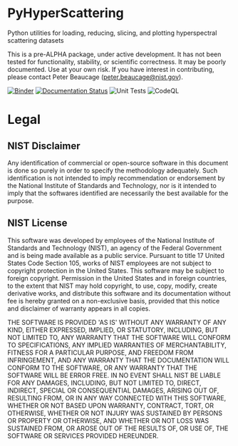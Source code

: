# PyHyperScattering
Python utilities for loading, reducing, slicing, and plotting hyperspectral scattering datasets

This is a pre-ALPHA package, under active development.  It has not been tested for functionality, stability, or scientific correctness. It may be poorly documented.  Use at your own risk.  If you have interest in contributing, please contact Peter Beaucage (peter.beaucage@nist.gov).

[![Binder](https://mybinder.org/badge_logo.svg)](https://mybinder.org/v2/gh/usnistgov/PyHyperScattering/HEAD)
[![Documentation Status](https://readthedocs.org/projects/pyhyperscattering/badge/?version=latest)](https://pyhyperscattering.readthedocs.io/en/latest/?badge=latest)
![Unit Tests](https://github.com/usnistgov/PyHyperScattering/actions/workflows/main.yml/badge.svg)
![CodeQL](https://github.com/usnistgov/PyHyperScattering/actions/workflows/codeql-analysis.yml/badge.svg)

Legal
=====

NIST Disclaimer
---------------
Any identification of commercial or open-source software in this document is
done so purely in order to specify the methodology adequately. Such
identification is not intended to imply recommendation or endorsement by the
National Institute of Standards and Technology, nor is it intended to imply
that the softwares identified are necessarily the best available for the
purpose.

NIST License
------------
This software was developed by employees of the National Institute of Standards
and Technology (NIST), an agency of the Federal Government and is being made
available as a public service. Pursuant to title 17 United States Code Section
105, works of NIST employees are not subject to copyright protection in the
United States.  This software may be subject to foreign copyright.  Permission
in the United States and in foreign countries, to the extent that NIST may hold
copyright, to use, copy, modify, create derivative works, and distribute this
software and its documentation without fee is hereby granted on a non-exclusive
basis, provided that this notice and disclaimer of warranty appears in all
copies. 

THE SOFTWARE IS PROVIDED 'AS IS' WITHOUT ANY WARRANTY OF ANY KIND, EITHER
EXPRESSED, IMPLIED, OR STATUTORY, INCLUDING, BUT NOT LIMITED TO, ANY WARRANTY
THAT THE SOFTWARE WILL CONFORM TO SPECIFICATIONS, ANY IMPLIED WARRANTIES OF
MERCHANTABILITY, FITNESS FOR A PARTICULAR PURPOSE, AND FREEDOM FROM
INFRINGEMENT, AND ANY WARRANTY THAT THE DOCUMENTATION WILL CONFORM TO THE
SOFTWARE, OR ANY WARRANTY THAT THE SOFTWARE WILL BE ERROR FREE.  IN NO EVENT
SHALL NIST BE LIABLE FOR ANY DAMAGES, INCLUDING, BUT NOT LIMITED TO, DIRECT,
INDIRECT, SPECIAL OR CONSEQUENTIAL DAMAGES, ARISING OUT OF, RESULTING FROM, OR
IN ANY WAY CONNECTED WITH THIS SOFTWARE, WHETHER OR NOT BASED UPON WARRANTY,
CONTRACT, TORT, OR OTHERWISE, WHETHER OR NOT INJURY WAS SUSTAINED BY PERSONS OR
PROPERTY OR OTHERWISE, AND WHETHER OR NOT LOSS WAS SUSTAINED FROM, OR AROSE OUT
OF THE RESULTS OF, OR USE OF, THE SOFTWARE OR SERVICES PROVIDED HEREUNDER.
